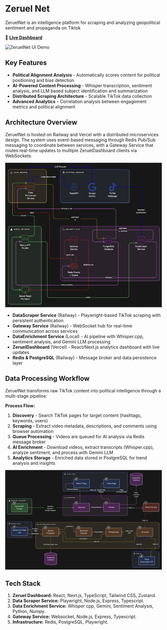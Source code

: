 # Zeruel Net

ZeruelNet is an intelligence platform for scraping and analyzing geopolitical sentiment and propaganda on Tiktok

🚀 **[Live Dashboard](https://zeruel-net-zeruel-dashboard.vercel.app)**

![ZeruelNet UI Demo](assets/zeruelNetDemo.gif)

## Key Features

- **Political Alignment Analysis** - Automatically scores content for political positioning and bias detection
- **AI-Powered Content Processing** - Whisper transcription, sentiment analysis, and LLM based subject identification and summarization
- **Distributed Scraping Architecture** - Scalable TikTok data collection
- **Advanced Analytics** - Correlation analysis between engagement metrics and political alignment

## Architecture Overview

ZeruelNet is hosted on Railway and Vercel with a distributed microservices design. The system uses event-based messaging through Redis Pub/Sub messaging to coordinate between services, with a Gateway Service that routes real-time updates to multiple ZeruelDashboard clients via WebSockets.

![System Architecture](assets/arhitecture.png)

- **DataScraper Service** (Railway) - Playwright-based TikTok scraping with persistent authentication
- **Gateway Service** (Railway) - WebSocket hub for real-time communication across services 
- **DataEnrichment Service** (Local) - AI pipeline with Whisper.cpp, sentiment analysis, and Gemini LLM processing
- **ZeruelDashboard** (Vercel) - React/Next.js analytics dashboard with live updates
- **Redis & PostgreSQL** (Railway) - Message broker and data persistence layer


## Data Processing Workflow

ZeruelNet transforms raw TikTok content into political intelligence through a multi-stage pipeline:

**Process Flow:**
1. **Discovery** - Search TikTok pages for target content (hashtags, keywords, users)
2. **Scraping** - Extract video metadata, descriptions, and comments using browser automation  
3. **Queue Processing** - Videos are queued for AI analysis via Redis message broker
4. **AI Enrichment** - Download videos, extract transcripts (Whisper.cpp), analyze sentiment, and process with Gemini LLM
5. **Analytics Storage** - Enriched data stored in PostgreSQL for trend analysis and insights

![System Architecture](assets/workflow.png)

## Tech Stack

1. **Zeruel Dashboard:** React, Next.js, TypeScript, Tailwind CSS, Zustand.
2. **Data Scraper Service:** Playwright, Node.js, Express, Typescript.
3. **Data Enrichment Service:** Whisper cpp, Gemini, Sentiment Analysis, Python, Numpy.
4. **Gateway Service:** Websocket, Node.js, Express, Typescript.
5. **Infrastructure:** Redis, PostgreSQL, Playwright.  
